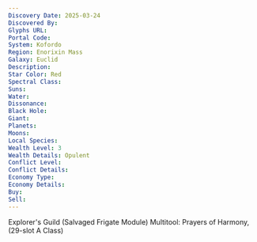 ```yaml
---
Discovery Date: 2025-03-24
Discovered By:
Glyphs URL:
Portal Code:
System: Kofordo
Region: Enorixin Mass
Galaxy: Euclid
Description:
Star Color: Red
Spectral Class:
Suns:
Water:
Dissonance:
Black Hole:
Giant:
Planets:
Moons:
Local Species:
Wealth Level: 3
Wealth Details: Opulent
Conflict Level:
Conflict Details:
Economy Type: 
Economy Details: 
Buy:
Sell:
---
```


Explorer's Guild (Salvaged Frigate Module)
Multitool: Prayers of Harmony, (29-slot A Class)

